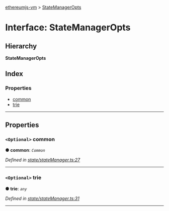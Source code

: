 [ethereumjs-vm](../README.md) > [StateManagerOpts](../interfaces/statemanageropts.md)

# Interface: StateManagerOpts

## Hierarchy

**StateManagerOpts**

## Index

### Properties

* [common](statemanageropts.md#common)
* [trie](statemanageropts.md#trie)

---

## Properties

<a id="common"></a>

### `<Optional>` common

**● common**: *`Common`*

*Defined in [state/stateManager.ts:27](https://github.com/ethereumjs/ethereumjs-vm/blob/b6ba20a/packages/vm/lib/state/stateManager.ts#L27)*

___
<a id="trie"></a>

### `<Optional>` trie

**● trie**: *`any`*

*Defined in [state/stateManager.ts:31](https://github.com/ethereumjs/ethereumjs-vm/blob/b6ba20a/packages/vm/lib/state/stateManager.ts#L31)*

___


